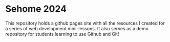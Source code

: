 # Sehome 2024
This repository holds a github pages site with all the resources I created for a series of web development mini-lessons. It also serves as a demo repository for students learning to use Github and Git!
